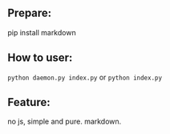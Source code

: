 ## Prepare:
  pip install markdown

## How to user:
  `python daemon.py index.py`  or  `python index.py`

## Feature:
  no js, simple and pure.
  markdown.
